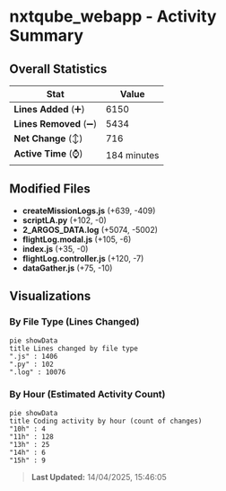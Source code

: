 # nxtqube_webapp - Activity Summary 

## Overall Statistics

| Stat                   | Value                                                             |
| ---------------------- | ----------------------------------------------------------------- |
| **Lines Added** (➕)   | 6150                                          |
| **Lines Removed** (➖) | 5434                                        |
| **Net Change** (↕)    | 716                |
| **Active Time** (⌚)   | 184 minutes |


## Modified Files
- **createMissionLogs.js** (+639, -409)
- **scriptLA.py** (+102, -0)
- **2_ARGOS_DATA.log** (+5074, -5002)
- **flightLog.modal.js** (+105, -6)
- **index.js** (+35, -0)
- **flightLog.controller.js** (+120, -7)
- **dataGather.js** (+75, -10)

## Visualizations

### By File Type (Lines Changed)

```mermaid
pie showData
title Lines changed by file type
".js" : 1406
".py" : 102
".log" : 10076
```

### By Hour (Estimated Activity Count)

```mermaid
pie showData
title Coding activity by hour (count of changes)
"10h" : 4
"11h" : 128
"13h" : 25
"14h" : 6
"15h" : 9
```


> **Last Updated:** 14/04/2025, 15:46:05